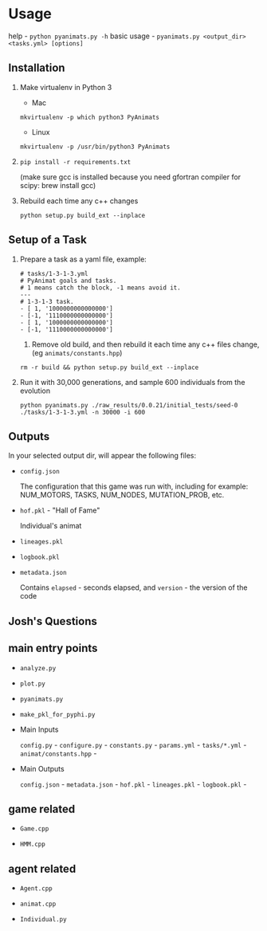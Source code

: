 Usage
==========

help - `python pyanimats.py -h`
basic usage - `pyanimats.py <output_dir> <tasks.yml> [options]`

Installation
--------------
1. Make virtualenv in Python 3
    * Mac

    `mkvirtualenv -p which python3 PyAnimats`

    * Linux

    `mkvirtualenv -p /usr/bin/python3 PyAnimats`

1. `pip install -r requirements.txt`

    (make sure gcc is installed because you need gfortran compiler for scipy: brew install gcc)

1. Rebuild each time any c++ changes

    `python setup.py build_ext --inplace`



Setup of a Task
-----------------

1. Prepare a task as a yaml file, example:
    ```
    # tasks/1-3-1-3.yml
    # PyAnimat goals and tasks.
    # 1 means catch the block, -1 means avoid it.
    ---
    # 1-3-1-3 task.
    - [ 1, '1000000000000000']
    - [-1, '1110000000000000']
    - [ 1, '1000000000000000']
    - [-1, '1110000000000000']
    ```
    
    1. Remove old build, and then rebuild it each time any c++ files change, (eg `animats/constants.hpp`)
    
    `rm -r build && python setup.py build_ext --inplace`

1. Run it with 30,000 generations, and sample 600 individuals from the evolution
   
    `python pyanimats.py ./raw_results/0.0.21/initial_tests/seed-0 ./tasks/1-3-1-3.yml -n 30000 -i 600`


Outputs
-------

In your selected output dir, will appear the following files:

* `config.json`

  The configuration that this game was run with, including for example: NUM_MOTORS, TASKS, NUM_NODES, MUTATION_PROB, etc.

* `hof.pkl` - "Hall of Fame"

    Individual's animat

* `lineages.pkl`


* `logbook.pkl`


* `metadata.json`

    Contains `elapsed` - seconds elapsed, and `version` - the version of the code


Josh's Questions
---------


main entry points
-------------------

* `analyze.py`
* `plot.py`
* `pyanimats.py`
* `make_pkl_for_pyphi.py`



* Main Inputs

  `config.py` - 
  `configure.py` - 
  `constants.py` - 
  `params.yml` - 
  `tasks/*.yml` - 
  `animat/constants.hpp` - 

* Main Outputs

  `config.json` - 
  `metadata.json` - 
  `hof.pkl` - 
  `lineages.pkl` - 
  `logbook.pkl` - 




game related
-------------

* `Game.cpp`

* `HMM.cpp`


agent related
--------------

* `Agent.cpp`

* `animat.cpp`

* `Individual.py`

   
